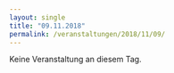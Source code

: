 ```yaml
---
layout: single
title: "09.11.2018"
permalink: /veranstaltungen/2018/11/09/
---
```


Keine Veranstaltung an diesem Tag.
